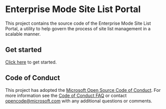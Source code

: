 # Enterprise Mode Site List Portal
This project contains the source code of the Enterprise Mode Site List Portal, a utility to help govern the process of site list management in a scalable manner.

## Get started
[Click here](https://github.com/MicrosoftEdge/enterprise-mode-site-list-portal/wiki/Getting-started) to get started.

## Code of Conduct

This project has adopted the [Microsoft Open Source Code of Conduct](https://opensource.microsoft.com/codeofconduct/). For more information see the [Code of Conduct FAQ](https://opensource.microsoft.com/codeofconduct/faq/) or contact [opencode@microsoft.com](mailto:opencode@microsoft.com) with any additional questions or comments.
